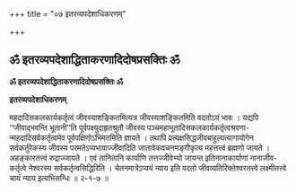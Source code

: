 +++
title = "०७ इतरव्यपदेशाधिकरणम्"

+++


## ॐ इतरव्यपदेशाद्धिताकरणादिदोषप्रसक्तिः ॐ

**ॐ इतरव्यपदेशाद्धिताकरणादिदोषप्रसक्तिः ॐ**

**इतरव्यपदेशाधिकरणम्**

महदादिसकलकार्यकर्तृत्वं जीवस्याशङ्कितमित्यत्र जीवस्याशङ्कितमिति वदतोऽयं भावः । यद्यपि ‘‘जीवाद्भवन्ति भूतानी’’ति पूर्वपक्ष्युदाहृतश्रुतौ जीवस्य पञ्चमहाभूतादिसकलकार्यकर्तृत्वश्रवणा-न्महदादिसर्वकर्तृत्वमेव पूर्वपक्षिणोऽभिमतमिति ज्ञायते । तथापि प्रत्यक्षसिद्धजीवबाहुल्यत्यागायोगेन सर्वकर्तुरेकस्य जीवस्य परमतेऽप्यभावाज्जीवादिति जातावेकवचनमङ्गीकृत्य महत्तत्त्वं ब्रह्मणो जायते । अहङ्कारतत्त्वं रुद्राज्जायते । एवं तानितानि कार्याणि तत्तज्जीवेभ्यो जायन्त इतिनानाकार्याणां नानाजीव-कर्तृत्वे नेश्वरस्य सर्वकर्तृत्वसिद्धिरिति । चेतनमात्रेऽप्ययं न्याय इति वदतो जीवव्यतिरिक्तेश्वरतत्त्वे लक्ष्मीतत्त्वे चायं न्याय इत्यभिसन्धिः ॥ २-१-७ ॥

